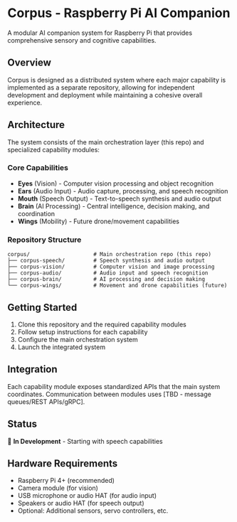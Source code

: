 # Corpus - Raspberry Pi AI Companion

A modular AI companion system for Raspberry Pi that provides comprehensive sensory and cognitive capabilities.

## Overview

Corpus is designed as a distributed system where each major capability is implemented as a separate repository, allowing for independent development and deployment while maintaining a cohesive overall experience.

## Architecture

The system consists of the main orchestration layer (this repo) and specialized capability modules:

### Core Capabilities
- **Eyes** (Vision) - Computer vision processing and object recognition
- **Ears** (Audio Input) - Audio capture, processing, and speech recognition  
- **Mouth** (Speech Output) - Text-to-speech synthesis and audio output
- **Brain** (AI Processing) - Central intelligence, decision making, and coordination
- **Wings** (Mobility) - Future drone/movement capabilities

### Repository Structure
```
corpus/                    # Main orchestration repo (this repo)
├── corpus-speech/         # Speech synthesis and audio output
├── corpus-vision/         # Computer vision and image processing
├── corpus-audio/          # Audio input and speech recognition
├── corpus-brain/          # AI processing and decision making
└── corpus-wings/          # Movement and drone capabilities (future)
```

## Getting Started

1. Clone this repository and the required capability modules
2. Follow setup instructions for each capability
3. Configure the main orchestration system
4. Launch the integrated system

## Integration

Each capability module exposes standardized APIs that the main system coordinates. Communication between modules uses [TBD - message queues/REST APIs/gRPC].

## Status

🚧 **In Development** - Starting with speech capabilities

## Hardware Requirements

- Raspberry Pi 4+ (recommended)
- Camera module (for vision)
- USB microphone or audio HAT (for audio input)
- Speakers or audio HAT (for speech output)
- Optional: Additional sensors, servo controllers, etc.